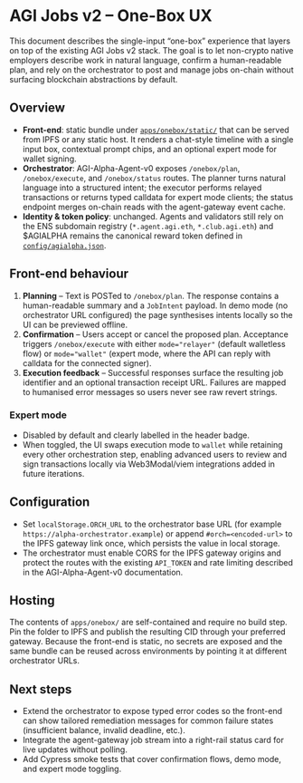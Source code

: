# AGI Jobs v2 – One-Box UX

This document describes the single-input “one-box” experience that layers on top of the existing AGI Jobs v2 stack. The goal is to let non-crypto native employers describe work in natural language, confirm a human-readable plan, and rely on the orchestrator to post and manage jobs on-chain without surfacing blockchain abstractions by default.

## Overview

- **Front-end**: static bundle under [`apps/onebox/static/`](../apps/onebox/static/) that can be served from IPFS or any static host. It renders a chat-style timeline with a single input box, contextual prompt chips, and an optional expert mode for wallet signing.
- **Orchestrator**: AGI-Alpha-Agent-v0 exposes `/onebox/plan`, `/onebox/execute`, and `/onebox/status` routes. The planner turns natural language into a structured intent; the executor performs relayed transactions or returns typed calldata for expert mode clients; the status endpoint merges on-chain reads with the agent-gateway event cache.
- **Identity & token policy**: unchanged. Agents and validators still rely on the ENS subdomain registry (`*.agent.agi.eth`, `*.club.agi.eth`) and $AGIALPHA remains the canonical reward token defined in [`config/agialpha.json`](../config/agialpha.json).

## Front-end behaviour

1. **Planning** – Text is POSTed to `/onebox/plan`. The response contains a human-readable summary and a `JobIntent` payload. In demo mode (no orchestrator URL configured) the page synthesises intents locally so the UI can be previewed offline.
2. **Confirmation** – Users accept or cancel the proposed plan. Acceptance triggers `/onebox/execute` with either `mode="relayer"` (default walletless flow) or `mode="wallet"` (expert mode, where the API can reply with calldata for the connected signer).
3. **Execution feedback** – Successful responses surface the resulting job identifier and an optional transaction receipt URL. Failures are mapped to humanised error messages so users never see raw revert strings.

### Expert mode

- Disabled by default and clearly labelled in the header badge.
- When toggled, the UI swaps execution mode to `wallet` while retaining every other orchestration step, enabling advanced users to review and sign transactions locally via Web3Modal/viem integrations added in future iterations.

## Configuration

- Set `localStorage.ORCH_URL` to the orchestrator base URL (for example `https://alpha-orchestrator.example`) or append `#orch=<encoded-url>` to the IPFS gateway link once, which persists the value in local storage.
- The orchestrator must enable CORS for the IPFS gateway origins and protect the routes with the existing `API_TOKEN` and rate limiting described in the AGI-Alpha-Agent-v0 documentation.

## Hosting

The contents of `apps/onebox/` are self-contained and require no build step. Pin the folder to IPFS and publish the resulting CID through your preferred gateway. Because the front-end is static, no secrets are exposed and the same bundle can be reused across environments by pointing it at different orchestrator URLs.

## Next steps

- Extend the orchestrator to expose typed error codes so the front-end can show tailored remediation messages for common failure states (insufficient balance, invalid deadline, etc.).
- Integrate the agent-gateway job stream into a right-rail status card for live updates without polling.
- Add Cypress smoke tests that cover confirmation flows, demo mode, and expert mode toggling.
